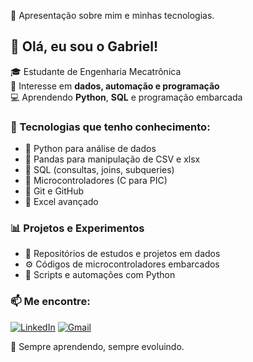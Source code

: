 
🚀 Apresentação sobre mim e minhas tecnologias.

## 👋 Olá, eu sou o Gabriel!

🎓 Estudante de Engenharia Mecatrônica  
🧠 Interesse em **dados, automação e programação**  
💻 Aprendendo **Python**, **SQL** e programação embarcada



### 🚀 Tecnologias que tenho conhecimento:

- 🔹 Python para análise de dados
- 🔹 Pandas para manipulação de CSV e xlsx
- 🔹 SQL (consultas, joins, subqueries)
- 🔹 Microcontroladores (C para PIC)
- 🔹 Git e GitHub
- 🔹 Excel avançado



### 📊 Projetos e Experimentos

- 📁 Repositórios de estudos e projetos em dados
- ⚙️ Códigos de microcontroladores embarcados
- 🧪 Scripts e automações com Python


### 📫 Me encontre:

[![LinkedIn](https://img.shields.io/badge/-LinkedIn-blue?style=flat-square&logo=linkedin)](https://www.linkedin.com/in/gabriel-santos-oliveira-967466221/)
[![Gmail](https://img.shields.io/badge/-Email-red?style=flat-square&logo=gmail&logoColor=white)](mailto:gabrieloliveira.data@gmail.com)

🧠 Sempre aprendendo, sempre evoluindo.

